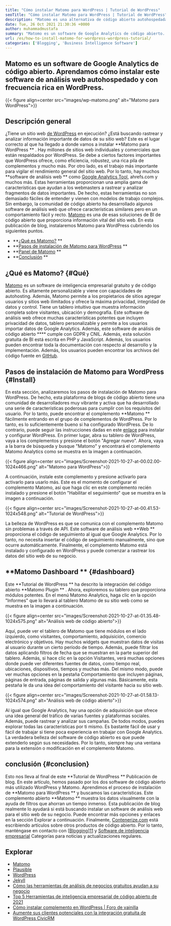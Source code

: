```yaml
---
title: "Cómo instalar Matomo para WordPress | Tutorial de WordPress" 
seoTitle: "Cómo instalar Matomo para WordPress | Tutorial de WordPress" 
description: "Matomo es una alternativa de código abierto autohospedada a Google Analytics. Aprendamos cómo instalar este software de análisis web con funciones ricas en WordPress." 
date: Tue, 26 Oct 2021 21:30:36 +0000
author: muhammadmustafa
summary: "Matomo es un software de Google Analytics de código abierto. Aprendamos cómo instalar este software de análisis web autohospedado y con frecuencia rica en WordPress." 
url: /es/how-to-install-matomo-for-wordpress-wordpress-tutorial/
categories: ['Blogging', 'Business Intelligence Software']
---
```


## Matomo es un software de Google Analytics de código abierto. Aprendamos cómo instalar este software de análisis web autohospedado y con frecuencia rica en WordPress.

{{< figure align=center src="images/wp-matomo.png" alt="Matomo para WordPress">}}


## Descripción general
¿Tiene un sitio web [de WordPress][1] en ejecución? ¿Está buscando rastrear y analizar información importante de datos de su sitio web? Este es el lugar correcto al que ha llegado a donde vamos a instalar  **Matomo para WordPress ** . Hay millones de sitios web individuales y comerciales que están respaldados por WordPress. Se debe a ciertos factores importantes que WordPress ofrece, como eficiencia, robustez, una rica pila de complementos y mucho más. Por otro lado, es el trabajo más importante para vigilar el rendimiento general del sitio web. Por lo tanto, hay muchos  **software de análisis web **  como [Google Analytics Tool][2], ahrefs.com y muchos más. Estas herramientas proporcionan una amplia gama de características que ayudan a los webmasters a rastrear y analizar fragmentos de datos importantes. De hecho, estas herramientas no son demasiado fáciles de entender y vienen con modelos de trabajo complejos.
Sin embargo, la comunidad de código abierto ha desarrollado algunos software de análisis web que ofrece características similares pero en un comportamiento fácil y recto. [Matomo][3] es una de esas soluciones de BI de código abierto que proporciona información vital del sitio web. En esta publicación de blog, instalaremos Matomo para WordPress cubriendo los siguientes puntos.
  * **[¿Qué es Matomo?][4] ** 
  * **[Pasos de instalación de Matomo para WordPress][5] ** 
  * **[Panel de Matomo][6] ** 
  * **[Conclusión][7] ** 

## ¿Qué es Matomo?   {#Qué}
[Matomo][3] es un software de inteligencia empresarial gratuito y de código abierto. Es altamente personalizable y viene con capacidades de autohosting. Además, Matomo permite a los propietarios de sitios agregar usuarios y sitios web ilimitados y ofrece la máxima privacidad, integridad de datos y control. Tiene un tablero intuitivo que muestra información completa sobre visitantes, ubicación y demografía. Este software de análisis web ofrece muchas características potentes que incluyen privacidad de datos, tablero personalizable y permite a los usuarios importar datos de Google Analytics. Además, este software de análisis de código abierto  ****  cumple con GDPR y CNIL. Además, esta solución gratuita de BI está escrita en PHP y JavaScript. Además, los usuarios pueden encontrar toda la documentación con respecto al desarrollo y la implementación. Además, los usuarios pueden encontrar los archivos del código fuente en [GitHub][8].

## Pasos de instalación de Matomo para WordPress   {#Install}
En esta sección, analizaremos los pasos de instalación de Matomo para WordPress. De hecho, esta plataforma de blogs de código abierto tiene una comunidad de desarrolladores muy vibrante y activa que ha desarrollado una serie de características poderosas para cumplir con los requisitos del usuario. Por lo tanto, puede encontrar el complemento  **Matomo **  fácilmente entrando en el grupo de complementos de WordPress. Por lo tanto, es lo suficientemente bueno si ha configurado WordPress. De lo contrario, puede seguir las instrucciones dadas en este [enlace][1] para instalar y configurar WordPress. En primer lugar, abra su tablero de WordPress, vaya a los complementos y presione el botón "Agregar nuevo".
Ahora, vaya a la barra de búsqueda y busque "Matomo" y encontrará el complemento Matomo Analytics como se muestra en la imagen a continuación.

{{< figure align=center src="images/Screenshot-2021-10-27-at-00.02.00-1024x466.png" alt="Matomo para WordPress">}}

A continuación, instale este complemento y presione activarlo para activarlo para usarlo más. Este es el momento de configurar el complemento Matomo, así que haga clic en este complemento recién instalado y presione el botón "Habilitar el seguimiento" que se muestra en la imagen a continuación.

{{< figure align=center src="images/Screenshot-2021-10-27-at-00.41.53-1024x548.png" alt="Tutorial de WordPress">}}

La belleza de WordPress es que se comunica con el complemento Matomo sin problemas a través de API. Este software de análisis web  **Web **  proporciona el código de seguimiento al igual que Google Analytics. Por lo tanto, no necesita insertar el código de seguimiento manualmente, sino que ocurre automáticamente. Finalmente, el complemento Matomo está instalado y configurado en WordPress y puede comenzar a rastrear los datos del sitio web de su negocio.

## **Matomo Dashboard **    {#dashboard}
Este  **Tutorial de WordPress **  ha descrito la integración del código abierto  **Matomo Plugin ** . Ahora, exploremos su tablero que proporciona módulos potentes. En el menú Matomo Analytics, haga clic en la opción "Informes" que lo llevará al tablero Matomo de su sitio web como se muestra en la imagen a continuación.

{{< figure align=center src="images/Screenshot-2021-10-27-at-01.35.48-1024x575.png" alt="Análisis web de código abierto">}}

Aquí, puede ver el tablero de Matomo que tiene módulos en el lado izquierdo, como visitantes, comportamiento, adquisición, comercio electrónico y objetivos. Hay muchos widgets que muestran datos de visitas al usuario durante un cierto período de tiempo. Además, puede filtrar los datos aplicando filtros de fecha que se muestran en la parte superior del tablero. Además, si hace clic en la opción Visitantes, verá muchas opciones donde puede ver diferentes fuentes de datos, como tiempo real, ubicaciones, dispositivos, tiempos y muchas más. Del mismo modo, puede ver muchas opciones en la pestaña Comportamiento que incluyen páginas, páginas de entrada, páginas de salida y algunas más. Básicamente, esta pestaña le da una idea del comportamiento del visitante hacia su sitio web.

{{< figure align=center src="images/Screenshot-2021-10-27-at-01.58.13-1024x574.png" alt="Análisis web de código abierto">}}

Al igual que Google Analytics, hay una opción de adquisición que ofrece una idea general del tráfico de varias fuentes y plataformas sociales. Además, puede rastrear y analizar sus campañas. De todos modos, puedes explorar todas las características por ti mismo. Es bastante fácil de usar y fácil de trabajar si tiene poca experiencia en trabajar con Google Analytics. La verdadera belleza del software de código abierto es que puede extenderlo según sus necesidades. Por lo tanto, siempre hay una ventana para la extensión o modificación en el complemento Matomo.

## conclusión   {#conclusion}
Esto nos lleva al final de este  **Tutorial de WordPress **  Publicación de blog. En este artículo, hemos pasado por los dos software de código abierto más utilizado WordPress y Matomo. Aprendimos el proceso de instalación de  **Matomo para WordPress **  y buscamos las características. Este complemento abierto  **Matomo **  muestra los datos visualmente con la ayuda de filtros que ahorran un tiempo inmenso. Esta publicación de blog realmente lo ayudará si está buscando instalar un software de análisis web para el sitio web de su negocio. Puede encontrar más opciones y enlaces en la sección Explorar a continuación.
Finalmente, [Contenerize.com][9] está escribiendo artículos sobre otros productos de código abierto. Por lo tanto, manténgase en contacto con [[Blogging][10]][11] y [Software de inteligencia empresarial][12] Categorías para noticias y actualizaciones regulares.

## Explorar
  * [Matomo][3]
  * [Plausible][13]
  * [WordPress][1]
  * [Jekyll][14]
  * [Cómo las herramientas de análisis de negocios gratuitos ayudan a su negocio][15]
  * [Top 5 Herramientas de inteligencia empresarial de código abierto de 2021][16]
  * [Cómo instalar complemento en WordPress | Foro de vainilla][17]
  * [Aumente sus clientes potenciales con la integración gratuita de WordPress CivicRM][18]

  
[1]: https://products.containerize.com/blogging/wordpress/
[2]: https://analytics.google.com/analytics/web/
[3]: https://products.containerize.com/business-intelligence/matomo
[4]: #What
[5]: #install
[6]: #dashboard
[7]: #Conclusion
[8]: https://github.com/matomo-org/matomo
[9]: https://www.containerize.com/
[10]: https://products.containerize.com/blogging/
[11]: https://products.containerize.com/healthcare-technologies/
[12]: https://products.containerize.com/business-intelligence/
[13]: https://products.containerize.com/business-intelligence/plausible
[14]: https://products.containerize.com/blogging/jekyll/
[15]: https://blog.containerize.com/2021/03/12/how-free-business-analytics-tools-assist-your-business/
[16]: https://blog.containerize.com/business-intelligence-software/top-5-open-source-business-intelligence-solutions-of-2021/
[17]: https://blog.containerize.com/blogging/how-to-a-install-plugin-in-wordpress-vanilla-forum/
[18]: https://blog.containerize.com/blogging/civicrm-wordpress-integration-wordpress-tutorial/
